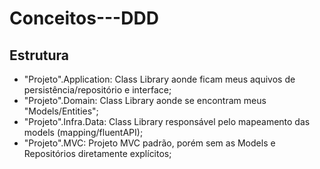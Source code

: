 # Conceitos---DDD

## Estrutura 

* "Projeto".Application: Class Library aonde ficam meus aquivos de persistência/repositório e interface;
* "Projeto".Domain: Class Library aonde se encontram meus "Models/Entities";
* "Projeto".Infra.Data: Class Library responsável pelo mapeamento das models (mapping/fluentAPI);
* "Projeto".MVC: Projeto MVC padrão, porém sem as Models e Repositórios diretamente explícitos;
